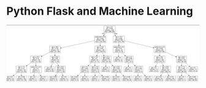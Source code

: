 # Python Flask and Machine Learning

![image1](https://github.com/niuniu268/machineLearning/blob/master/imgs/image1.png)
